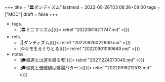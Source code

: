 +++
title = "🏛ダンディズム"
lastmod = 2022-09-26T03:08:36+09:00
tags = ["MOC"]
draft = false
+++

-   tags.
    -   [🏛ミニマリズム]({{< relref "20220616211747.md" >}})
-   refs.
    -   [📝ダンディズム]({{< relref "20220926022830.md" >}})
    -   [⚙キモをえぐりとる]({{< relref "20220901090649.md" >}})
-   notes.
    -   [🎓経道とは道を経る者]({{< relref "20211224073040.md" >}})
    -   [🎓偏見と価値観は陰陽パターン]({{< relref "20220916212513.md" >}})
